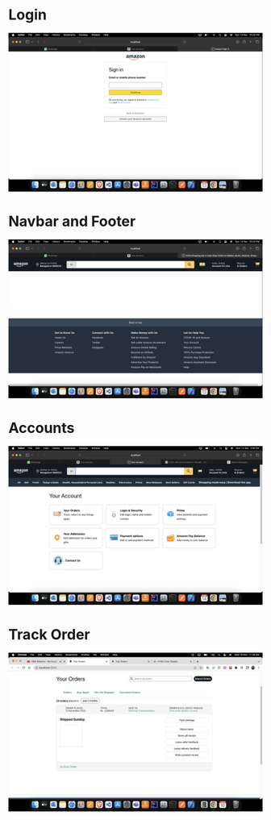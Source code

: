 # Login

<img src="./login.png" alt="login page"/>

# Navbar and Footer

<img src="./navbar-footer.png" alt="navbar and footer"/>

# Accounts

<img src="./accounts.png" alt="Your accounts page"/>

# Track Order

<img src="./track-order.png" alt="track order"/>
